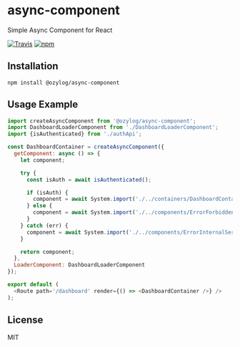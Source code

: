 # async-component
Simple Async Component for React

[![Travis](https://img.shields.io/travis/ozylog/async-component.svg)](https://travis-ci.org/ozylog/async-component) [![npm](https://img.shields.io/npm/dt/@ozylog/async-component.svg)](https://www.npmjs.com/package/@ozylog/async-component)

## Installation
```
npm install @ozylog/async-component
```

## Usage Example
```javascript
import createAsyncComponent from '@ozylog/async-component';
import DashboardLoaderComponent from './DashboardLoaderComponent';
import {isAuthenticated} from './authApi';

const DashboardContainer = createAsyncComponent({
  getComponent: async () => {
    let component;

    try {
      const isAuth = await isAuthenticated();

      if (isAuth) {
        component = await System.import('./../containers/DashboardContainer');
      } else {
        component = await System.import('./../components/ErrorForbiddenComponent');
      }
    } catch (err) {
      component = await System.import('./../components/ErrorInternalServerComponent');
    }

    return component;
  },
  LoaderComponent: DashboardLoaderComponent
});

export default (
  <Route path='/dashboard' render={() => <DashboardContainer />} />
);
```

## License
MIT
